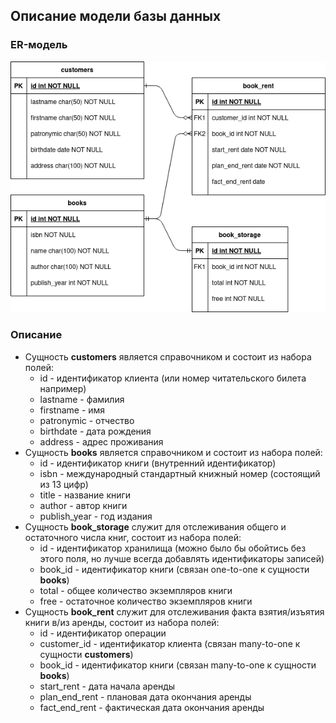 ## Описание модели базы данных
### ER-модель
![ER model](img/db.png)

### Описание
* Сущность **customers** является справочником и состоит из набора полей:
    * id - идентификатор клиента (или номер читательского билета например)
    * lastname - фамилия
    * firstname - имя
    * patronymic - отчество
    * birthdate - дата рождения
    * address - адрес проживания
* Сущность **books** является справочником и состоит из набора полей:
  * id - идентификатор книги (внутренний идентификатор)
  * isbn - международный стандартный книжный номер (состоящий из 13 цифр)
  * title - название книги
  * author - автор книги
  * publish_year - год издания
* Сущность **book_storage** служит для отслеживания общего и остаточного числа книг, состоит из набора полей:
  * id - идентификатор хранилища (можно было бы обойтись без этого поля, но лучше всегда добавлять идентификаторы записей)
  * book_id - идентификатор книги (связан one-to-one к сущности **books**)
  * total - общее количество экземпляров книги
  * free - остаточное количество экземпляров книги
* Сущность **book_rent** служит для отслеживания факта взятия/изъятия книги в/из аренды, состоит из набора полей:
  * id - идентификатор операции
  * customer_id - идентификатор клиента (связан many-to-one к сущности **customers**)
  * book_id - идентификатор книги (связан many-to-one к сущности **books**)
  * start_rent - дата начала аренды
  * plan_end_rent - плановая дата окончания аренды
  * fact_end_rent - фактическая дата окончания аренды
